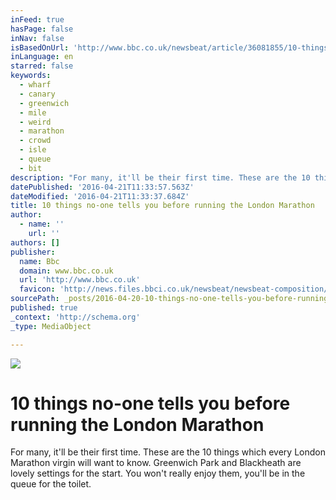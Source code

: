 ```yaml
---
inFeed: true
hasPage: false
inNav: false
isBasedOnUrl: 'http://www.bbc.co.uk/newsbeat/article/36081855/10-things-no-one-tells-you-before-running-the-london-marathon'
inLanguage: en
starred: false
keywords:
  - wharf
  - canary
  - greenwich
  - mile
  - weird
  - marathon
  - crowd
  - isle
  - queue
  - bit
description: "For many, it'll be their first time. These are the 10 things which every London Marathon virgin will want to know. Greenwich Park and Blackheath are lovely settings for the start. You won't really enjoy them, you'll be in the queue for the toilet."
datePublished: '2016-04-21T11:33:57.563Z'
dateModified: '2016-04-21T11:33:37.684Z'
title: 10 things no-one tells you before running the London Marathon
author:
  - name: ''
    url: ''
authors: []
publisher:
  name: Bbc
  domain: www.bbc.co.uk
  url: 'http://www.bbc.co.uk'
  favicon: 'http://news.files.bbci.co.uk/newsbeat/newsbeat-composition/302/sprites/favicon.png'
sourcePath: _posts/2016-04-20-10-things-no-one-tells-you-before-running-the-london-maratho.md
published: true
_context: 'http://schema.org'
_type: MediaObject

---
```

<article style=""><img src="https://s3-us-west-2.amazonaws.com/the-grid-img/p/88f602fc7d11528ceb9ed2a4592c12bbd7dfe55c.jpg" /></article>

# 10 things no-one tells you before running the London Marathon

For many, it'll be their first time. These are the 10 things which every London Marathon virgin will want to know. Greenwich Park and Blackheath are lovely settings for the start. You won't really enjoy them, you'll be in the queue for the toilet.